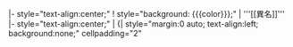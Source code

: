 |- style="text-align:center;"
! style="background: {{{color}}};" | '''[[異名]]'''
|- style="text-align:center;"
|
{| style="margin:0 auto; text-align:left; background:none;" cellpadding="2"